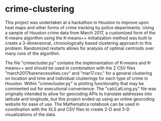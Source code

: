 # crime-clustering
This project was undertaken at a hackathon in Houston to improve upon heat maps and other forms of crime tracking by police departments. Using a sample of Houston crime data from March 2017, a customized form of the K-means algorithm using the K-means++ initialization method was built to create a 3-dimensional, chronologically based clustering approach to this problem. Randomized restarts allows for analysis of optimal centroids over many runs of the algorithm.

The file "crimecluster.py" contains the implementation of K-means and K-means++ and should be used in combination with the 2 CSV files "march2017barenecessities.csv" and "mar17.csv," for a general clustering on location and time and individual clusterings for each type of crime in Houston. Within "crimecluster.py" is plotting functionality that may be commented out for executional convenience. The "calcLatLong.py" file was originally intended to allow for geocoding APIs to translate addresses into latitude and longitude, but this project ended up using an online geocoding website for ease of use. The Mathematica notebook can be used in coordination with the XLS and CSV files to create 2-D and 3-D visualizations of the data.


